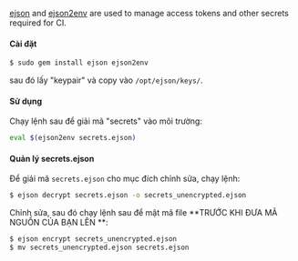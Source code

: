 
[ejson](https://github.com/Shopify/ejson) and
[ejson2env](https://github.com/Shopify/ejson2env) are used to manage access
tokens and other secrets required for CI.

#### Cài đặt
```bash
$ sudo gem install ejson ejson2env
```

sau đó lấy "keypair" và copy vào `/opt/ejson/keys/`.

#### Sử dụng
Chạy lệnh sau để giải mã "secrets" vào môi trường:
```bash
eval $(ejson2env secrets.ejson)
```

#### Quản lý secrets.ejson
Để giải mã `secrets.ejson` cho mục đích chỉnh sửa, chạy lệnh:
```bash
$ ejson decrypt secrets.ejson -o secrets_unencrypted.ejson
```

Chỉnh sửa, sau đó chạy lệnh sau để mật mã file **TRƯỚC KHI ĐƯA MÃ NGUỒN CỦA BẠN LÊN
**:
```bash
$ ejson encrypt secrets_unencrypted.ejson
$ mv secrets_unencrypted.ejson secrets.ejson
```

